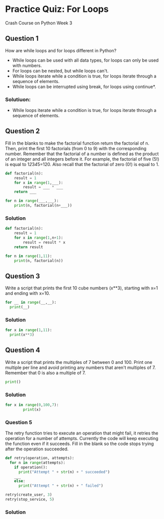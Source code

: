 # Practice Quiz: For Loops
Crash Course on Python
Week 3


## Question 1

How are while loops and for loops different in Python?

* While loops can be used with all data types, for loops can only be used with numbers.
* For loops can be nested, but while loops can't.
* While loops iterate while a condition is true, for loops iterate through a sequence of elements.
* While loops can be interrupted using break, for loops using continue*.

### Solutiuon:
* While loops iterate while a condition is true, for loops iterate through a sequence of elements.


## Question 2

Fill in the blanks to make the factorial function return the factorial of n. Then, print the first 10 factorials (from 0 to 9) with the corresponding number. Remember that the factorial of a number is defined as the product of an integer and all integers before it. For example, the factorial of five (5!) is equal to 1*2*3*4*5=120. Also recall that the factorial of zero (0!) is equal to 1.

```python
def factorial(n):
    result = 1
    for x in range(1,___):
        result = ___ * ___
    return ___

for n in range(___,___):
    print(n, factorial(n+___))
```

### Solution
```python
def factorial(n):
    result = 1
    for x in range(1,n+1):
        result = result * x
    return result

for n in range(1,11):
    print(n, factorial(n))
```


## Question 3

Write a script that prints the first 10 cube numbers (x**3), starting with x=1 and ending with x=10.
```python
for __ in range(__,__):
  print(__)
```

### Solution
```python
for x in range(1,11):
  print(x**3)
```


## Question 4

Write a script that prints the multiples of 7 between 0 and 100. Print one multiple per line and avoid printing any numbers that aren't multiples of 7. Remember that 0 is also a multiple of 7.
```python
print()
```
### Solution
```python
for x in range(0,100,7):
        print(x)
```

### Question 5

The retry function tries to execute an operation that might fail, it retries the operation for a number of attempts. Currently the code will keep executing the function even if it succeeds. Fill in the blank so the code stops trying after the operation succeeded.
```python
def retry(operation, attempts):
  for n in range(attempts):
    if operation():
      print("Attempt " + str(n) + " succeeded")
    ___
    else:
      print("Attempt " + str(n) + " failed")

retry(create_user, 3)
retry(stop_service, 5)
```

### Solution
```python
```
